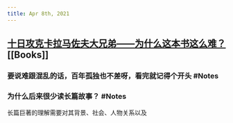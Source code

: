 ```yaml
---
title: Apr 8th, 2021
---
```


## [十日攻克卡拉马佐夫大兄弟——为什么这本书这么难？](https://www.douban.com/note/794368464/)  [[Books]]
### 要说难跟混乱的话，百年孤独也不差呀，看完就记得个开头 #Notes
### 为什么后来很少读长篇故事？ #Notes
长篇巨著的理解需要对其背景、社会、人物关系以及
